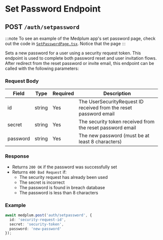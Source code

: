 # Set Password Endpoint

## POST `/auth/setpassword`

:::note
To see an example of the Medplum app's set password page, check out the code in [`SetPasswordPage.tsx`](https://github.com/medplum/medplum/blob/main/packages/app/src/SetPasswordPage.tsx). Notice that the page 
:::

Sets a new password for a user using a security request token. This endpoint is used to complete both password reset and user invitation flows. After redirect from the reset password or invite email, this endpoint can be called with the following parameters:

### Request Body

| Field | Type | Required | Description |
|-------|------|----------|-------------|
| id | string | Yes | The UserSecurityRequest ID received from the reset password email |
| secret | string | Yes | The security token received from the reset password email |
| password | string | Yes | The new password (must be at least 8 characters) |

### Response

- Returns `200 OK` if the password was successfully set
- Returns `400 Bad Request` if:
  - The security request has already been used
  - The secret is incorrect
  - The password is found in breach database
  - The password is less than 8 characters

### Example

```typescript
await medplum.post('auth/setpassword', {
  id: 'security-request-id',
  secret: 'security-token',
  password: 'new-password'
});
```
